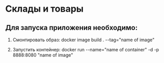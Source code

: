 # Склады и товары

## Для запуска приложения необходимо:

1. Смонтировать образ:
	docker image build . --tag="name of image"

2. Запустить контейнер:
	docker run --name="name of container" -d -p 8888:8080 "name of image"